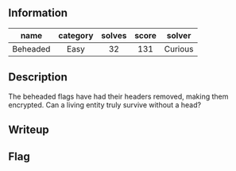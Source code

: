 ## Information
|   name   | category | solves | score | solver  |
|:--------:|:--------:|:------:|:-----:|:-------:|
| Beheaded |   Easy   |   32   |  131  | Curious |

## Description
The beheaded flags have had their headers removed, making them encrypted. Can a living entity truly survive without a head?

## Writeup


## Flag
